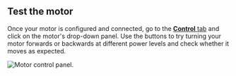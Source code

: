 ## Test the motor

Once your motor is configured and connected, go to the [**Control** tab](/manage/fleet/robots/#control) and click on the motor's drop-down panel.
Use the buttons to try turning your motor forwards or backwards at different power levels and check whether it moves as expected.

![Motor control panel.](/components/motor/control.png)
